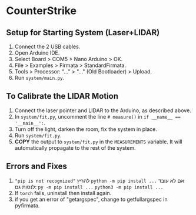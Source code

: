 # CounterStrike
## Setup for Starting System (Laser+LIDAR)
1. Connect the 2 USB cables.
2. Open Arduino IDE.
3. Select Board > COM5 > Nano Arduino > OK.
4. File > Examples > Firmata > StandardFirmata.
5. Tools > Processor: "..." > "..." (Old Bootloader) > Upload.
6. Run `system/main.py`.

## To Calibrate the LIDAR Motion
1. Connect the laser pointer and LIDAR to the Arduino, as described above.
2. In `system/fit.py`, uncomment the line `# measure()` in `if __name__ == '__main__':`.
3. Turn off the light, darken the room, fix the system in place.
4. Run `system/fit.py`.
5. **COPY** the output to `system/fit.py` in the `MEASUREMENTS` variable. It will automatically propagate to the rest of the system.

## Errors and Fixes
1. `"pip is not recognized"`
להריץ
`python -m pip install ...`
אם לא עובד לנסות גם:
`py -m pip install ...`
`python3 -m pip install ...`
2. If `torch` fails, uninstall then install again.
3. if you get an error of "getargspec", change to getfullargspec in pyfirmata.